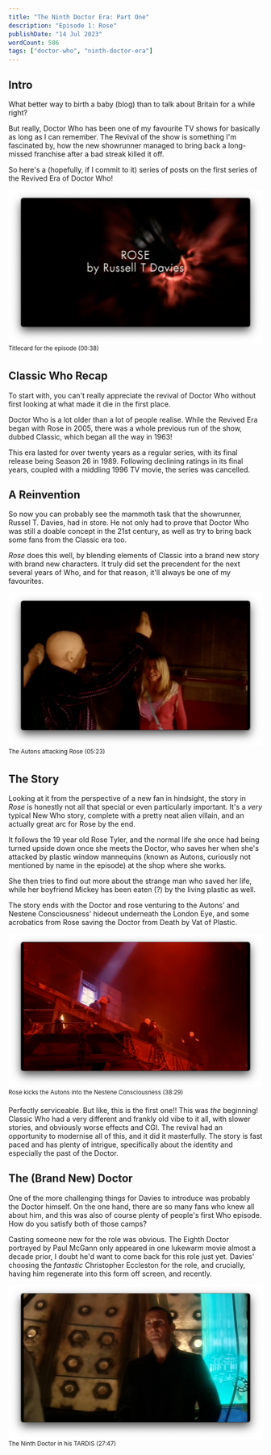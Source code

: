 ```yaml
---
title: "The Ninth Doctor Era: Part One"
description: "Episode 1: Rose"
publishDate: "14 Jul 2023"
wordCount: 586
tags: ["doctor-who", "ninth-doctor-era"]
---
```


## Intro
What better way to birth a baby (blog) than to talk about Britain for a while right?

But really, Doctor Who has been one of my favourite TV shows for basically as long as I can remember. The Revival of the show is something I'm fascinated by, how the new showrunner managed to bring back a long-missed franchise after a bad streak killed it off.

So here's a (hopefully, if I commit to it) series of posts on the first series of the Revived Era of Doctor Who!

![Titlecard for the episode, ROSE by Russell T Davies (TS 00:38)](./rose-titlecard.png)
<sup>Titlecard for the episode (00:38)</sup>

## Classic Who Recap
To start with, you can't really appreciate the revival of Doctor Who without first looking at what made it die in the first place. 

Doctor Who is a lot older than a lot of people realise. While the Revived Era began with Rose in 2005, there was a whole previous run of the show, dubbed Classic, which began all the way in 1963!

This era lasted for over twenty years as a regular series, with its final release being Season 26 in 1989. Following declining ratings in its final years, coupled with a middling 1996 TV movie, the series was cancelled.

## A Reinvention
So now you can probably see the mammoth task that the showrunner, Russel T. Davies, had in store. He not only had to prove that Doctor Who was still a doable concept in the 21st century, as well as try to bring back some fans from the Classic era too. 

*Rose* does this well, by blending elements of Classic into a brand new story with brand new characters. It truly did set the precendent for the next several years of Who, and for that reason, it'll always be one of my favourites.

![The Autons attacking Rose (TS 05:23)](./rose-auton-attack.png)
<sup>The Autons attacking Rose (05:23)</sup>

## The Story
Looking at it from the perspective of a new fan in hindsight, the story in *Rose* is honestly not all that special or even particularly important. It's a *very* typical New Who story, complete with a pretty neat alien villain, and an actually great arc for Rose by the end.

It follows the 19 year old Rose Tyler, and the normal life she once had being turned upside down once she meets the Doctor, who saves her when she's attacked by plastic window mannequins (known as Autons, curiously not mentioned by name in the episode) at the shop where she works.

She then tries to find out more about the strange man who saved her life, while her boyfriend Mickey has been eaten (?) by the living plastic as well.

The story ends with the Doctor and rose venturing to the Autons' and Nestene Consciousness' hideout underneath the London Eye, and some acrobatics from Rose saving the Doctor from Death by Vat of Plastic.

![Rose kicks the Autons into the Nestene Consciousness (TS 38:29)](./rose-kick-auton.png)
<sup>Rose kicks the Autons into the Nestene Consciousness (38:29)</sup>

Perfectly serviceable. But like, this is the first one!! This was *the* beginning! Classic Who had a very different and frankly old vibe to it all, with slower stories, and obviously worse effects and CGI. The revival had an opportunity to modernise all of this, and it did it masterfully. The story is fast paced and has plenty of intrigue, specifically about the identity and especially the past of the Doctor.

## The (Brand New) Doctor
One of the more challenging things for Davies to introduce was probably the Doctor himself. On the one hand, there are so many fans who knew all about him, and this was also of course plenty of people's first Who episode. How do you satisfy both of those camps?

Casting someone new for the role was obvious. The Eighth Doctor portrayed by Paul McGann only appeared in one lukewarm movie almost a decade prior, I doubt he'd want to come back for this role just yet. Davies' choosing the *fantastic* Christopher Eccleston for the role, and crucially, having him regenerate into this form off screen, and recently.

![The Ninth Doctor in his TARDIS (TS 27:47)](./nine-in-tardis.png)
<sup>The Ninth Doctor in his TARDIS (27:47)</sup>

